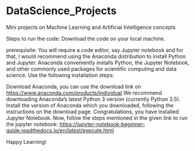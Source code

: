 # DataScience_Projects
Mini projects on Machine Learning and Artificial Intelligence concepts

Steps to run the code:
Download the code on your local machine.

prerequisite: You will require a code editor, say Jupyter notebook and for that, I would recommend using the Anaconda distribution to install Python and Jupyter.
Anaconda conveniently installs Python, the Jupyter Notebook, and other commonly used packages for scientific computing and data science.
Use the following installation steps:

Download Anaconda, you can use the download link on https://www.anaconda.com/products/individual
We recommend downloading Anaconda’s latest Python 3 version (currently Python 3.5).
Install the version of Anaconda which you downloaded, following the instructions on the download page.
Congratulations, you have installed Jupyter Notebook. 
Now, follow the steps mentioned in the given link to run the jupyter notebook: https://jupyter-notebook-beginner-guide.readthedocs.io/en/latest/execute.html

Happy Learning!
